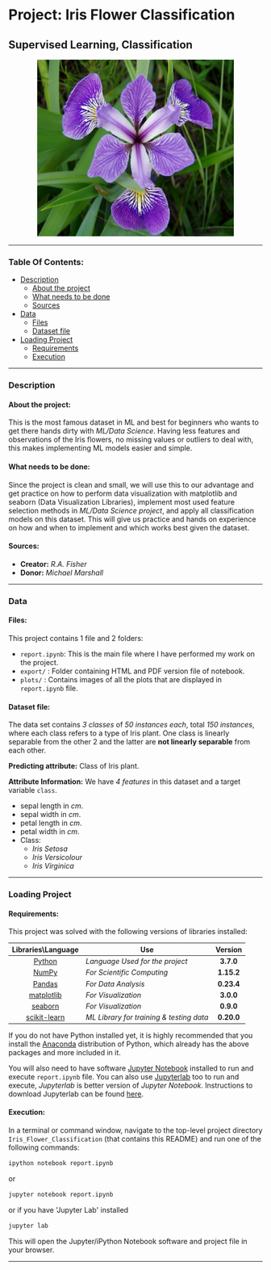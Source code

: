 # Project: Iris Flower Classification
## Supervised Learning, Classification

<p align = 'center'><img src = 'logo.jpg', height=350, width =390></p>

----

### Table Of Contents:
- [Description](#description)<br>
    - [About the project](#about-the-project)<br>
    - [What needs to be done](#what-needs-to-be-done)<br>
    - [Sources](#sources)
- [Data](#data)<br>
    - [Files](#files)<br>
    - [Dataset file](#dataset-file)<br>
- [Loading Project](#loading-project)<br>
    - [Requirements](#requirements)<br>
    - [Execution](#execution)<br>

----

### Description

#### About the project:
This is the most famous dataset in ML and best for beginners who wants to get there hands dirty with _ML/Data Science_. Having less features and observations of the Iris flowers, no missing values or outliers to deal with, this makes implementing ML models easier and simple.

#### What needs to be done:
Since the project is clean and small, we will use this to our advantage and get practice on how to perform data visualization with matplotlib and seaborn (Data Visualization Libraries), implement most used feature selection methods in _ML/Data Science project_, and apply all classification models on this dataset. This will give us practice and hands on experience on how and when to implement and which works best given the dataset.

#### Sources:
- **Creator:** *R.A. Fisher*
- **Donor:** *Michael Marshall*

----

### Data

#### Files:

This project contains 1 file and 2 folders:

- `report.ipynb`: This is the main file where I have performed my work on the project.
- `export/` : Folder containing HTML and PDF version file of notebook.
- `plots/` : Contains images of all the plots that are displayed in `report.ipynb` file.


#### Dataset file:

The data set contains _3 classes_ of _50 instances each_, total _150 instances_, where each class refers to a type of Iris plant. One class is linearly separable from the other 2 and the latter are **not linearly separable** from each other. 

**Predicting attribute:** Class of Iris plant. 

**Attribute Information:** We have _4 features_ in this dataset and a target variable `class`.

- sepal length in _cm_.
- sepal width in _cm_.
- petal length in _cm_.
- petal width in _cm_.
- Class:
    - _Iris Setosa_
    - _Iris Versicolour_
    - _Iris Virginica_
        
----

### Loading Project

#### Requirements:

This project was solved with the following versions of libraries installed:

|             **Libraries\Language**            |               **Use**         | **Version** |
| :---------------------------------------------: | ----------------------------- | :-------: |
| [Python](https://www.python.org/downloads/) | _Language Used for the project_ | **3.7.0** |
| [NumPy](http://www.numpy.org/) | _For Scientific Computing_ | **1.15.2** |
| [Pandas](http://pandas.pydata.org) | _For Data Analysis_ | **0.23.4** |
| [matplotlib](http://matplotlib.org/) | _For Visualization_ | **3.0.0** |
| [seaborn](https://seaborn.pydata.org/installing.html) | _For Visualization_ | **0.9.0** |
| [scikit-learn](http://scikit-learn.org/stable/) | _ML Library for training & testing data_ | **0.20.0** |


If you do not have Python installed yet, it is highly recommended that you install the [Anaconda](https://www.anaconda.com/download/) distribution of Python, which already has the above packages and more included in it.

You will also need to have software [Jupyter Notebook](http://jupyter.org/install) installed to run and execute `report.ipynb` file. You can also use [Jupyterlab](https://github.com/jupyterlab/) too to run and execute, _Jupyterlab_ is better version of _Jupyter Notebook_. Instructions to download Jupyterlab can be found [here](https://github.com/jupyterlab/jupyterlab#installation).

#### Execution:

In a terminal or command window, navigate to the top-level project directory `Iris_Flower_Classification` (that contains this README) and run one of the following commands:

```bash
ipython notebook report.ipynb
```  
or
```bash
jupyter notebook report.ipynb
```
or if you have 'Jupyter Lab' installed
```bash
jupyter lab
```

This will open the Jupyter/iPython Notebook software and project file in your browser.

----